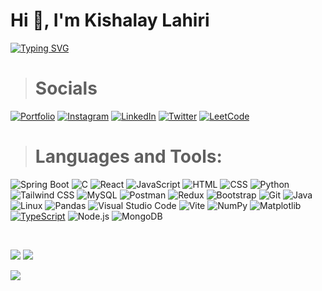   
# Hi 👋, I'm Kishalay Lahiri

[![Typing SVG](https://readme-typing-svg.demolab.com?font=JetBrains+Mono&weight=700&size=26&duration=4000&pause=1000&color=38F2A0&background=09131B&random=true&width=500&lines=Full+Stack+%7C+Java+%7C+Spring+Boot)](https://git.io/typing-svg)

> # Socials

[![Portfolio](https://img.shields.io/badge/Portfolio-252525?style=for-the-badge&logo=Firefox&logoColor=white&labelColor=4A4A4A)](https://personal-portfolio-wheat-kappa.vercel.app/) [![Instagram](https://img.shields.io/badge/Instagram-E4405F?logo=instagram&style=for-the-badge&logoColor=white&labelColor=F6A8C1)](https://www.instagram.com/the_survived_dinosaur) [![LinkedIn](https://custom-icon-badges.demolab.com/badge/LinkedIn-0077B5?logo=linkedin-white&style=for-the-badge&logoColor=white&labelColor=D0E2F2)](https://www.linkedin.com/in/kishalay-lahiri-5b1366265/) [![Twitter](https://img.shields.io/badge/Twitter-gray?logo=X&style=for-the-badge&logoColor=white&labelColor=black)](https://x.com/the_watcher1504) [![LeetCode](https://img.shields.io/badge/LeetCode-FB3C3C?logo=leetcode&style=for-the-badge&logoColor=white&labelColor=F9A8A6)](https://leetcode.com/u/Kishalay_Lahiri/)

> # Languages and Tools:

![Spring Boot](https://img.shields.io/badge/Spring_Boot-green?logo=springboot&style=for-the-badge&logoColor=white&labelColor=72B84C) ![C](https://img.shields.io/badge/C-00599C?logo=c&style=for-the-badge&logoColor=white&labelColor=A1C6D8) ![React](https://img.shields.io/badge/React-61DAFB?logo=react&style=for-the-badge&logoColor=black&labelColor=D8E8F3) ![JavaScript](https://img.shields.io/badge/JavaScript-F7DF1E?logo=javascript&style=for-the-badge&logoColor=black&labelColor=FFF4B2) ![HTML](https://img.shields.io/badge/HTML-E34F26?logo=html5&style=for-the-badge&logoColor=white&labelColor=F8B6B0) ![CSS](https://img.shields.io/badge/CSS-1572B6?logo=css3&style=for-the-badge&logoColor=white&labelColor=B3D7F7) ![Python](https://img.shields.io/badge/Python-306998?logo=python&style=for-the-badge&logoColor=white&labelColor=A6D8D4)  ![Tailwind CSS](https://img.shields.io/badge/Tailwind_CSS-38B2AC?logo=tailwind-css&style=for-the-badge&logoColor=white&labelColor=A0E0D4) ![MySQL](https://img.shields.io/badge/MySQL-4479A1?logo=mysql&style=for-the-badge&logoColor=white&labelColor=ABC8D9) ![Postman](https://img.shields.io/badge/Postman-FF6C37?logo=postman&style=for-the-badge&logoColor=white&labelColor=FFD0C1) ![Redux](https://img.shields.io/badge/Redux-764ABC?logo=redux&style=for-the-badge&logoColor=white&labelColor=D1B5E0) ![Bootstrap](https://img.shields.io/badge/Bootstrap-563D7C?logo=bootstrap&style=for-the-badge&logoColor=white&labelColor=D1A8E6) ![Git](https://img.shields.io/badge/Git-F05032?logo=git&style=for-the-badge&logoColor=white&labelColor=F9C9C1) ![Java](https://img.shields.io/badge/Java-%23ED8B00.svg?logo=openjdk&style=for-the-badge&logoColor=white&labelColor=F1B04C) ![Linux](https://img.shields.io/badge/Linux-FCC624?logo=linux&style=for-the-badge&logoColor=black&labelColor=FFF4B2) ![Pandas](https://img.shields.io/badge/Pandas-150458?logo=pandas&style=for-the-badge&logoColor=white&labelColor=A8D8C2) ![Visual Studio Code](https://custom-icon-badges.demolab.com/badge/Visual_Studio_Code-007ACC?logo=vsc&style=for-the-badge&logoColor=white&labelColor=B8D9FF) ![Vite](https://img.shields.io/badge/Vite-646CFF?logo=vite&style=for-the-badge&logoColor=white&labelColor=D6D8FF) ![NumPy](https://img.shields.io/badge/NumPy-013243?logo=numpy&style=for-the-badge&logoColor=white&labelColor=88A5B8) ![Matplotlib](https://custom-icon-badges.demolab.com/badge/Matplotlib-11557C?logo=matplotlib&style=for-the-badge&logoColor=white&labelColor=A6C9D8) [![TypeScript](https://img.shields.io/badge/TypeScript-3178C6?style=for-the-badge&logo=TypeScript&logoColor=white&labelColor=4A90E2)](https://www.typescriptlang.org/) ![Node.js](https://img.shields.io/badge/Node.js-3C873A?style=for-the-badge&logo=node.js&logoColor=white&labelColor=68A063)
![MongoDB](https://img.shields.io/badge/MongoDB-4DB33D?style=for-the-badge&logo=mongodb&logoColor=white&labelColor=6EB35A)

<br />

![](https://github-readme-stats.vercel.app/api?username=kishalay15&theme=dark&hide_border=false&include_all_commits=true&count_private=true)
![](https://github-readme-stats.vercel.app/api/top-langs/?username=kishalay15&theme=dark&hide_border=false&include_all_commits=true&count_private=true&layout=compact)

![](https://github-contributor-stats.vercel.app/api?username=kishalay15&limit=5&theme=dark&combine_all_yearly_contributions=true)
